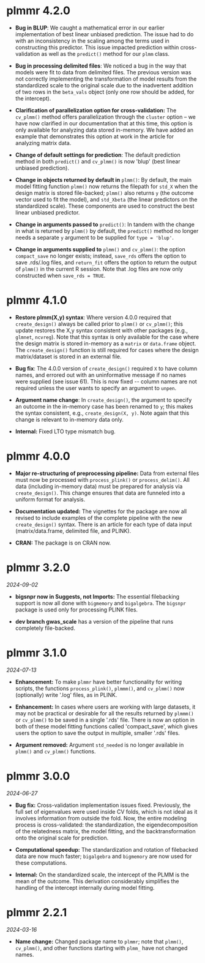 # plmmr 4.2.0

- **Bug in BLUP**: We caught a mathematical error in our earlier implementation of best linear unbiased prediction. The issue had to do with an inconsistency in the scaling among the terms used in constructing this predictor. This issue impacted prediction within cross-validation as well as the `predict()` method for our `plmm` class.

- **Bug in processing delimited files**: We noticed a bug in the way that models were fit to data from delimited files. The previous version was not correctly implementing the transformation of model results from the standardized scale to the original scale due to the inadvertent addition of two rows in the `beta_vals` object (only one row should be added, for the intercept).

- **Clarification of parallelization option for cross-validation:** The `cv_plmm()` method offers parallelization through the `cluster` option – we have now clarified in our documentation that at this time, this option is only available for analyzing data stored in-memory. We have added an example that demonstrates this option at work in the article for analyzing matrix data.
- **Change of default settings for prediction**: The default prediction method in both `predict()` and `cv_plmm()` is now 'blup' (best linear unbiased prediction).
- **Change in objects returned by default in** `plmm()`: By default, the main model fitting function `plmm()` now returns the filepath for `std_X` when the design matrix is stored file-backed; `plmm()` also returns `y` (the outcome vector used to fit the model), and `std_Xbeta` (the linear predictors on the standardized scale). These components are used to construct the best linear unbiased predictor.
- **Change in arguments passed to** `predict()`: In tandem with the change in what is returned by `plmm()` by default, the `predict()` method no longer needs a separate `y` argument to be supplied for `type = 'blup'`.
- **Change in arguments supplied to** `plmm()` and `cv_plmm()`: the option `compact_save` no longer exists; instead, `save_rds` offers the option to save .rds/.log files, and `return_fit` offers the option to return the output of `plmm()` in the current R session. Note that .log files are now only constructed when `save_rds = TRUE`.

# plmmr 4.1.0

- **Restore plmm(X,y) syntax**: Where version 4.0.0 required that `create_design()` always be called prior to `plmm()` or `cv_plmm()`; this update restores the X,y syntax consistent with other packages (e.g., `glmnet`, `ncvreg`). Note that this syntax is only available for the case where the design matrix is stored in-memory as a `matrix` or `data.frame` object. The `create_design()` function is still required for cases where the design matrix/dataset is stored in an external file.

- **Bug fix**: The 4.0.0 version of `create_design()` required `X` to have column names, and errored out with an uninformative message if no names were supplied (see issue 61). This is now fixed -- column names are not required unless the user wants to specify an argument to `unpen`.

- **Argument name change**: In `create_design()`, the argument to specify an outcome in the in-memory case has been renamed to `y`; this makes the syntax consistent, e.g., `create_design(X, y)`. Note again that this change is relevant to in-memory data only.

- **Internal:** Fixed LTO type mismatch bug.

# plmmr 4.0.0

- **Major re-structuring of preprocessing pipeline:** Data from external files must now be processed with `process_plink()` or `process_delim()`. All data (including in-memory data) must be prepared for analysis via `create_design()`. This change ensures that data are funneled into a uniform format for analysis.

- **Documentation updated:** The vignettes for the package are now all revised to include examples of the complete pipeline with the new `create_design()` syntax. There is an article for each type of data input (matrix/data.frame, delimited file, and PLINK).

- **CRAN:** The package is on CRAN now.

# plmmr 3.2.0
_2024-09-02_

- **bigsnpr now in Suggests, not Imports:** The essential filebacking support is now all done with `bigmemory` and `bigalgebra`. The `bigsnpr` package is used only for processing PLINK files.

- **dev branch gwas_scale** has a version of the pipeline that runs completely file-backed.

# plmmr 3.1.0
_2024-07-13_

- **Enhancement:** To make `plmmr` have better functionality for writing scripts, the functions `process_plink()`, `plmmm()`, and `cv_plmm()` now (optionally) write '.log' files, as in PLINK.

- **Enhancement:** In cases where users are working with large datasets, it may not be practical or desirable for all the results returned by `plmmm()` or `cv_plmm()` to be saved in a single '.rds' file. There is now an option in both of these model fitting functions called 'compact_save', which gives users the option to save the output in multiple, smaller '.rds' files.

- **Argument removed:** Argument `std_needed` is no longer available in `plmm()` and `cv_plmm()` functions.

# plmmr 3.0.0
_2024-06-27_

- **Bug fix:** Cross-validation implementation issues fixed. Previously, the full set of eigenvalues were used inside CV folds, which is not ideal as it involves information from outside the fold. Now, the entire modeling process is cross-validated: the standardization, the eigendecomposition of the relatedness matrix, the model fitting, and the backtransformation onto the original scale for prediction.

- **Computational speedup:** The standardization and rotation of filebacked data are now much faster; `bigalgebra` and `bigmemory` are now used for these computations.

- **Internal:** On the standardized scale, the intercept of the PLMM is the mean of the outcome. This derivation considerably simplifies the handling of the intercept internally during model fitting.

# plmmr 2.2.1
_2024-03-16_

- **Name change:** Changed package name to `plmmr`; note that `plmm()`, `cv_plmm()`, and other functions starting with `plmm_` have not changed names.
